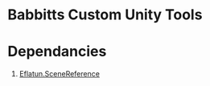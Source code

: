 # Babbitts Custom Unity Tools

# Dependancies
1. [Eflatun.SceneReference](https://github.com/starikcetin/Eflatun.SceneReference)


